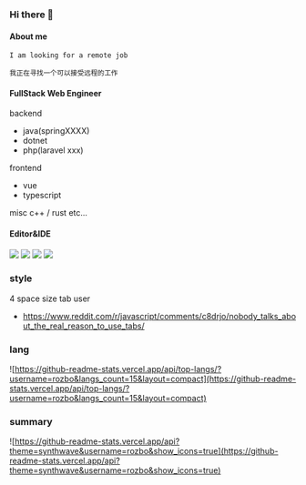 ### Hi there 👋

#### About me
```
I am looking for a remote job

我正在寻找一个可以接受远程的工作
```
#### FullStack Web Engineer
backend
* java(springXXXX)
* dotnet
* php(laravel xxx)

frontend
* vue
* typescript

misc
c++ / rust etc...



#### Editor&IDE
[![](https://img.shields.io/badge/Editor-vim-019733?style=flat-square&logo=Vim)](https://www.vim.org/)
[![](https://img.shields.io/badge/Editor-NeoVim-51a143?style=flat-square&logo=Neovim)](https://www.neovim.io/)
[![](https://img.shields.io/badge/IDE-JetBrains-714587?style=flat-square&logo=JetBrains)](https://www.jetbrains.com/?from=puck)
[![](https://img.shields.io/badge/IDE-Visual%20Studio%20Code-blue?style=flat-square&logo=Visual-Studio-Code)](https://code.visualstudio.com/)


### style
4 space size tab user
- https://www.reddit.com/r/javascript/comments/c8drjo/nobody_talks_about_the_real_reason_to_use_tabs/

### lang
![https://github-readme-stats.vercel.app/api/top-langs/?username=rozbo&langs_count=15&layout=compact](https://github-readme-stats.vercel.app/api/top-langs/?username=rozbo&langs_count=15&layout=compact)

### summary
![https://github-readme-stats.vercel.app/api?theme=synthwave&username=rozbo&show_icons=true](https://github-readme-stats.vercel.app/api?theme=synthwave&username=rozbo&show_icons=true)
